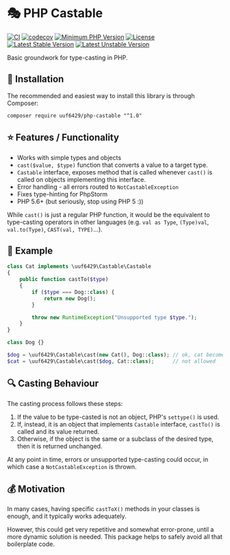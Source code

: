 # 🎭 PHP Castable

[![CI](https://github.com/uuf6429/php-castable/actions/workflows/ci.yml/badge.svg)](https://github.com/uuf6429/php-castable/actions/workflows/ci.yml)
[![codecov](https://codecov.io/gh/uuf6429/php-castable/branch/main/graph/badge.svg)](https://codecov.io/gh/uuf6429/php-castable)
[![Minimum PHP Version](https://img.shields.io/badge/php-%5E5.6%20%7C%20%5E7%20%7C%20%5E8-8892BF.svg)](https://php.net/)
[![License](https://poser.pugx.org/uuf6429/php-castable/license)](https://packagist.org/packages/uuf6429/php-castable)
[![Latest Stable Version](https://poser.pugx.org/uuf6429/php-castable/version)](https://packagist.org/packages/uuf6429/php-castable)
[![Latest Unstable Version](https://poser.pugx.org/uuf6429/php-castable/v/unstable)](https://packagist.org/packages/uuf6429/php-castable)

Basic groundwork for type-casting in PHP.

## 🔌 Installation
The recommended and easiest way to install this library is through Composer:

```shell
composer require uuf6429/php-castable "^1.0"
```

## ⭐️ Features / Functionality

- Works with simple types and objects
- `cast($value, $type)` function that converts a value to a target type.
- `Castable` interface, exposes method that is called whenever `cast()` is called on objects implementing this interface.
- Error handling - all errors routed to `NotCastableException`
- Fixes type-hinting for PhpStorm
- PHP 5.6+ (but seriously, stop using PHP 5 :))

While `cast()` is just a regular PHP function, it would be the equivalent to type-casting operators in other languages (e.g. `val as Type`, `(Type)val`, `val.to(Type)`, `CAST(val, TYPE)`...).

## 🚀 Example

```php
class Cat implements \uuf6429\Castable\Castable
{
    public function castTo($type)
    {
        if ($type === Dog::class) {
            return new Dog();
        }

        throw new RuntimeException("Unsupported type $type.");
    }
}

class Dog {}

$dog = \uuf6429\Castable\cast(new Cat(), Dog::class); // ok, cat becomes a dog :)
$cat = \uuf6429\Castable\cast($dog, Cat::class);      // not allowed
```

## 🔍 Casting Behaviour

The casting process follows these steps:
1. If the value to be type-casted is not an object, PHP's `settype()` is used.
2. If, instead, it is an object that implements `Castable` interface, `castTo()` is called and its value returned.
3. Otherwise, if the object is the same or a subclass of the desired type, then it is returned unchanged.

At any point in time, errors or unsupported type-casting could occur, in which case a `NotCastableException` is thrown.

## 💰 Motivation

In many cases, having specific `castToX()` methods in your classes is enough, and it typically works adequately.

However, this could get very repetitive and somewhat error-prone, until a more dynamic solution is needed. This package helps to safely avoid all that boilerplate code.
